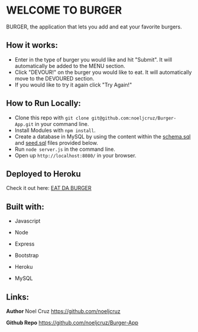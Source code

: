 # WELCOME TO BURGER

BURGER, the application that lets you add and eat your favorite burgers. 

## How it works:

* Enter in the type of burger you would like and hit "Submit". It will automatically be added to the MENU section. 
* Click "DEVOUR!" on the burger you would like to eat. It will automatically move to the DEVOURED section. 
* If you would like to try it again click "Try Again!"

## How to Run Locally:

* Clone this repo with `git clone git@github.com:noeljcruz/Burger-App.git` in your command line.
* Install Modules with `npm install`.
* Create a database in MySQL by using the content within the [schema.sql](db/schema.sql) and [seed.sql](db/seeds.sql) files provided below.  
* Run `node server.js` in the command line.
* Open up `http://localhost:8080/` in your browser.

## Deployed to Heroku
Check it out here:
[EAT DA BURGER](https://kristinas-burger.herokuapp.com)


## Built with:

* Javascript

* Node

* Express

* Bootstrap

* Heroku 

* MySQL

## Links:

**Author** Noel Cruz https://github.com/noeljcruz

**Github Repo** https://github.com/noeljcruz/Burger-App